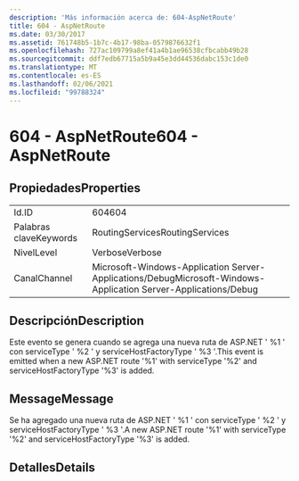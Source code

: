 ```yaml
---
description: 'Más información acerca de: 604-AspNetRoute'
title: 604 - AspNetRoute
ms.date: 03/30/2017
ms.assetid: 761748b5-1b7c-4b17-98ba-0579876632f1
ms.openlocfilehash: 727ac109799a8ef41a4b1ae96538cfbcabb49b28
ms.sourcegitcommit: ddf7edb67715a5b9a45e3dd44536dabc153c1de0
ms.translationtype: MT
ms.contentlocale: es-ES
ms.lasthandoff: 02/06/2021
ms.locfileid: "99788324"
---
```

# <a name="604---aspnetroute"></a><span data-ttu-id="61287-103">604 - AspNetRoute</span><span class="sxs-lookup"><span data-stu-id="61287-103">604 - AspNetRoute</span></span>

## <a name="properties"></a><span data-ttu-id="61287-104">Propiedades</span><span class="sxs-lookup"><span data-stu-id="61287-104">Properties</span></span>  
  
|||  
|-|-|  
|<span data-ttu-id="61287-105">Id.</span><span class="sxs-lookup"><span data-stu-id="61287-105">ID</span></span>|<span data-ttu-id="61287-106">604</span><span class="sxs-lookup"><span data-stu-id="61287-106">604</span></span>|  
|<span data-ttu-id="61287-107">Palabras clave</span><span class="sxs-lookup"><span data-stu-id="61287-107">Keywords</span></span>|<span data-ttu-id="61287-108">RoutingServices</span><span class="sxs-lookup"><span data-stu-id="61287-108">RoutingServices</span></span>|  
|<span data-ttu-id="61287-109">Nivel</span><span class="sxs-lookup"><span data-stu-id="61287-109">Level</span></span>|<span data-ttu-id="61287-110">Verbose</span><span class="sxs-lookup"><span data-stu-id="61287-110">Verbose</span></span>|  
|<span data-ttu-id="61287-111">Canal</span><span class="sxs-lookup"><span data-stu-id="61287-111">Channel</span></span>|<span data-ttu-id="61287-112">Microsoft-Windows-Application Server-Applications/Debug</span><span class="sxs-lookup"><span data-stu-id="61287-112">Microsoft-Windows-Application Server-Applications/Debug</span></span>|  
  
## <a name="description"></a><span data-ttu-id="61287-113">Descripción</span><span class="sxs-lookup"><span data-stu-id="61287-113">Description</span></span>  

 <span data-ttu-id="61287-114">Este evento se genera cuando se agrega una nueva ruta de ASP.NET ' %1 ' con serviceType ' %2 ' y serviceHostFactoryType ' %3 '.</span><span class="sxs-lookup"><span data-stu-id="61287-114">This event is emitted when a new ASP.NET route '%1' with serviceType '%2' and serviceHostFactoryType '%3' is added.</span></span>  
  
## <a name="message"></a><span data-ttu-id="61287-115">Message</span><span class="sxs-lookup"><span data-stu-id="61287-115">Message</span></span>  

 <span data-ttu-id="61287-116">Se ha agregado una nueva ruta de ASP.NET ' %1 ' con serviceType ' %2 ' y serviceHostFactoryType ' %3 '.</span><span class="sxs-lookup"><span data-stu-id="61287-116">A new ASP.NET route '%1' with serviceType '%2' and serviceHostFactoryType '%3' is added.</span></span>  
  
## <a name="details"></a><span data-ttu-id="61287-117">Detalles</span><span class="sxs-lookup"><span data-stu-id="61287-117">Details</span></span>
